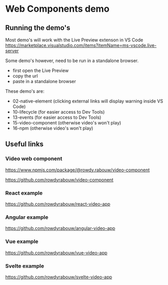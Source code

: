 # Web Components demo

## Running the demo's

Most demo's will work with the Live Preview extenson in VS Code
https://marketplace.visualstudio.com/items?itemName=ms-vscode.live-server

Some demo's however, need to be run in a standalone browser.

- first open the Live Preview
- copy the url
- paste in a standalone browser

These demo's are:

- 02-native-element (clicking external links will display warning inside VS Code)
- 10-lifecycle (for easier access to Dev Tools)
- 13-events (for easier access to Dev Tools)
- 15-video-component (otherwise video's won't play)
- 16-npm (otherwise video's won't play)

## Useful links

### Video web component

https://www.npmjs.com/package/@rowdy.rabouw/video-component

https://github.com/rowdyrabouw/video-component

### React example

https://github.com/rowdyrabouw/react-video-app

### Angular example

https://github.com/rowdyrabouw/angular-video-app

### Vue example

https://github.com/rowdyrabouw/vue-video-app

### Svelte example

https://github.com/rowdyrabouw/svelte-video-app
